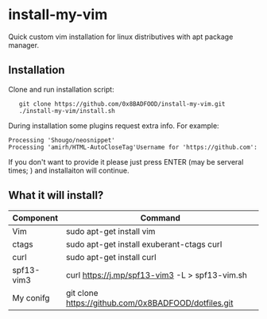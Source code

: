 # install-my-vim

Quick custom vim installation for linux distributives with apt package manager.

## Installation

Clone and run installation script:


       git clone https://github.com/0x8BADFOOD/install-my-vim.git
       ./install-my-vim/install.sh

During installation some plugins request extra info. For example:

    Processing 'Shougo/neosnippet'
    Processing 'amirh/HTML-AutoCloseTag'Username for 'https://github.com':

If you don't want to provide it please just press ENTER (may be serveral times; ) and installaiton will continue.

## What it will install?

Component    | Command
------------ | -------------
Vim          | sudo apt-get install vim
ctags        | sudo apt-get install exuberant-ctags curl
curl         | sudo apt-get install curl
spf13-vim3   | curl https://j.mp/spf13-vim3 -L > spf13-vim.sh
My conifg    | git clone https://github.com/0x8BADFOOD/dotfiles.git


